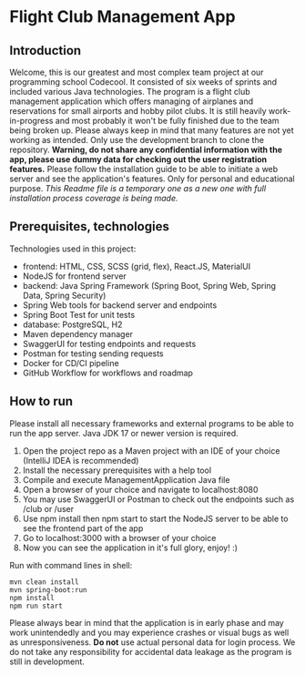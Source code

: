 # Flight Club Management App

## Introduction

Welcome, this is our greatest and most complex team project at our programming school Codecool. It consisted of six weeks of sprints and included various Java technologies.
The program is a flight club management application which offers managing of airplanes and reservations for small airports and hobby pilot clubs.
It is still heavily work-in-progress and most probably it won't be fully finished due to the team being broken up.
Please always keep in mind that many features are not yet working as intended. Only use the development branch to clone the repository.
**Warning, do not share any confidential information with the app, please use dummy data for checking out the user registration features.**
Please follow the installation guide to be able to initiate a web server and see the application's features. Only for personal and educational purpose.
*This Readme file is a temporary one as a new one with full installation process coverage is being made.*

## Prerequisites, technologies

Technologies used in this project:
- frontend: HTML, CSS, SCSS (grid, flex), React.JS, MaterialUI
- NodeJS for frontend server
- backend: Java Spring Framework (Spring Boot, Spring Web, Spring Data, Spring Security)
- Spring Web tools for backend server and endpoints
- Spring Boot Test for unit tests
- database: PostgreSQL, H2
- Maven dependency manager
- SwaggerUI for testing endpoints and requests
- Postman for testing sending requests
- Docker for CD/CI pipeline
- GitHub Workflow for workflows and roadmap

## How to run

Please install all necessary frameworks and external programs to be able to run the app server. Java JDK 17 or newer version is required.

1. Open the project repo as a Maven project with an IDE of your choice (IntelliJ IDEA is recommended)
2. Install the necessary prerequisites with a help tool
3. Compile and execute ManagementApplication Java file
4. Open a browser of your choice and navigate to localhost:8080
5. You may use SwaggerUI or Postman to check out the endpoints such as /club or /user
6. Use npm install then npm start to start the NodeJS server to be able to see the frontend part of the app
7. Go to localhost:3000 with a browser of your choice
8. Now you can see the application in it's full glory, enjoy! :)

Run with command lines in shell:
```shell
mvn clean install
mvn spring-boot:run
npm install
npm run start
```

Please always bear in mind that the application is in early phase and may work unintendedly and you may experience crashes or visual bugs as well as unresponsiveness.
**Do not** use actual personal data for login process. We do not take any responsibility for accidental data leakage as the program is still in development.
